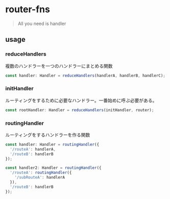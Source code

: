 # router-fns

> All you need is handler

## usage

### reduceHandlers

複数のハンドラーを一つのハンドラーにまとめる関数

```ts
const handler: Handler = reduceHandlers(handlerA, handlerB, handlerC);
```

### initHandler

ルーティングをするために必要なハンドラー。一番始めに呼ぶ必要がある。

```ts
const rootHandler: Handler = reduceHandlers(initHandler, router);
```

### routingHandler

ルーティングをするハンドラーを作る関数

```ts
const handler: Handler = routingHandler({
  '/routeA': handlerA,
  '/routeB': handlerB
});

const handler2: Handler = routingHandler({
  '/routeA': routingHandler({
    '/subRouteA': handlerA
  }),
  '/routeB': handlerB
});
```
